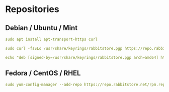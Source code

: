 # Repositories

## Debian / Ubuntu / Mint
```yml
sudo apt install apt-transport-https curl

sudo curl -fsSLo /usr/share/keyrings/rabbitstore.pgp https://repo.rabbitstore.net/pgp-key.public

echo "deb [signed-by=/usr/share/keyrings/rabbitstore.pgp arch=amd64] https://repo.rabbitstore.net/apt stable main" | sudo tee /etc/apt/sources.list.d/rabbitstore.list
```

## Fedora / CentOS / RHEL
```yml
sudo yum-config-manager --add-repo https://repo.rabbitstore.net/rpm.repo
```